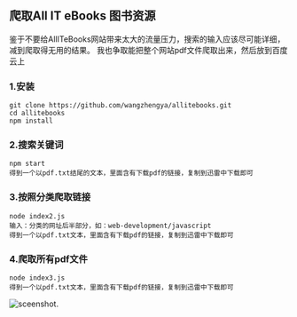 ## 爬取All IT eBooks 图书资源
鉴于不要给AllITeBooks网站带来太大的流量压力，搜索的输入应该尽可能详细，减到爬取得无用的结果。
我也争取能把整个网站pdf文件爬取出来，然后放到百度云上
### 1.安装
    git clone https://github.com/wangzhengya/allitebooks.git
    cd allitebooks
    npm install
### 2.搜索关键词
    npm start
    得到一个以pdf.txt结尾的文本，里面含有下载pdf的链接，复制到迅雷中下载即可
### 3.按照分类爬取链接
    node index2.js
    输入：分类的网址后半部分，如：web-development/javascript
    得到一个以pdf.txt文本，里面含有下载pdf的链接，复制到迅雷中下载即可
### 4.爬取所有pdf文件
    node index3.js
    得到一个以pdf.txt文本，里面含有下载pdf的链接，复制到迅雷中下载即可
![sceenshot](1.PNG).